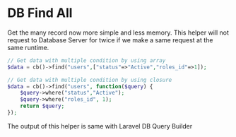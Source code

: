 # DB Find All

Get the many record now more simple and less memory. This helper will not request to Database Server for twice if we make a same request at the same runtime.

```php
// Get data with multiple condition by using array
$data = cb()->find("users",["status"=>"Active","roles_id"=>1]);

// Get data with multiple condition by using closure
$data = cb()->find("users", function($query) {
    $query->where("status","Active");
    $query->where("roles_id", 1);
    return $query;
});
```

The output of this helper is same with Laravel DB Query Builder